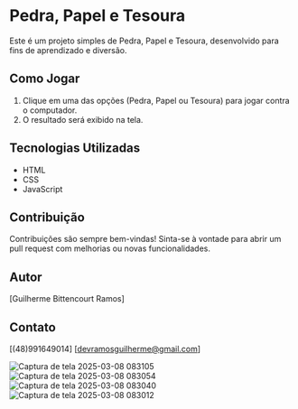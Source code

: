 # Pedra, Papel e Tesoura

Este é um projeto simples de Pedra, Papel e Tesoura, desenvolvido para fins de aprendizado e diversão.

## Como Jogar

1. Clique em uma das opções (Pedra, Papel ou Tesoura) para jogar contra o computador.
2. O resultado será exibido na tela.

## Tecnologias Utilizadas

* HTML
* CSS
* JavaScript

## Contribuição

Contribuições são sempre bem-vindas! Sinta-se à vontade para abrir um pull request com melhorias ou novas funcionalidades.

## Autor

[Guilherme Bittencourt Ramos]

## Contato
[(48)991649014]
[devramosguilherme@gmail.com]


![Captura de tela 2025-03-08 083105](https://github.com/user-attachments/assets/e7c34a63-b081-4383-9c4f-a0f8e3136bee)
![Captura de tela 2025-03-08 083054](https://github.com/user-attachments/assets/17e2b3c5-b29c-4251-a1af-ca8a763a32a7)
![Captura de tela 2025-03-08 083040](https://github.com/user-attachments/assets/1d9fb982-29d6-4aff-9f87-db935e3c4a1a)
![Captura de tela 2025-03-08 083012](https://github.com/user-attachments/assets/a51ed90e-2ade-4b3b-871b-35eec3c6dd33)


